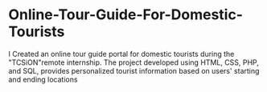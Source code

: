 # Online-Tour-Guide-For-Domestic-Tourists
I Created an online tour guide portal for domestic tourists during the "TCSiON"remote internship. The project developed using HTML, CSS, PHP, and SQL, provides personalized tourist information based on users' starting and ending locations
